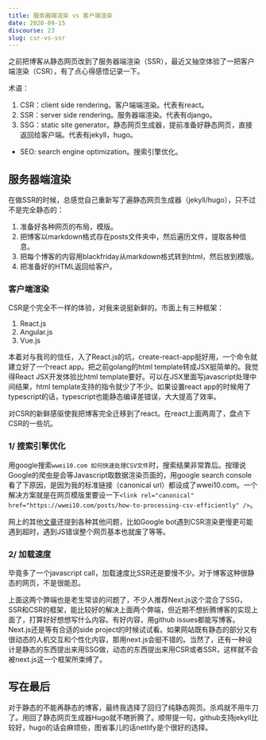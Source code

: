 ```yaml
---
title: 服务器端渲染 vs 客户端渲染
date: 2020-09-15
discourse: 23
slug: csr-vs-ssr
---
```


之前把博客从静态网页改到了服务器端渲染（SSR），最近又抽空体验了一把客户端渲染（CSR），有了点心得感悟记录一下。

<!--more-->

术语：

1. CSR：client side rendering。客户端端渲染。代表有react。
2. SSR：server side rendering。服务器端渲染。代表有django。
3. SSG：static site generator。静态网页生成器，提前准备好静态网页，直接返回给客户端。代表有jekyll，hugo。

- SEO: search engine optimization。搜索引擎优化。

## 服务器端渲染

在做SSR的时候，总感觉自己重新写了遍静态网页生成器（jekyll/hugo），只不过不是完全静态的：

1. 准备好各种网页的布局，模版。
2. 把博客以markdown格式存在posts文件夹中，然后遍历文件，提取各种信息。
3. 把每个博客的内容用blackfriday从markdown格式转到html，然后放到模版。
4. 把准备好的HTML返回给客户。

### 客户端渲染

CSR是个完全不一样的体验，对我来说挺新鲜的。市面上有三种框架：

1. React.js
2. Angular.js
3. Vue.js

本着对与我司的信任，入了React.js的坑，create-react-app挺好用，一个命令就建立好了一个react app。把之前golang的html template转成JSX挺简单的。我觉得React JSX开发体验比html template要好。可以在JSX里面写javascript处理中间结果，html template支持的指令就少了不少。如果设置react app的时候用了typescript的话，typescript也能静态编译差错误，大大提高了效率。

对CSR的新鲜感驱使我把博客完全迁移到了react。在react上面两周了，盘点下CSR的一些坑。

### 1/ 搜索引擎优化

用google搜索`wwei10.com 如何快速处理CSV文件`时，搜索结果非常靠后。按理说Google的爬虫是会等Javascript取数据渲染页面的，用google search console看了下原因，是因为我的标准链接（canonical url）都设成了wwei10.com。一个解决方案就是在网页模版里要设一下`<link rel="canonical" href="https://wwei10.com/posts/how-to-processing-csv-efficiently" />`。

网上的其他[文章](https://rubygarage.org/blog/seo-for-react-websites)还提到各种其他问题，比如Google bot遇到CSR渲染更慢更可能遇到超时，遇到JS错误整个网页基本也就废了等等。


### 2/ 加载速度

毕竟多了一个javascript call，加载速度比SSR还是要慢不少。对于博客这种很静态的网页，不是很能忍。


上面这两个弊端也是老生常谈的问题了，不少人推荐Next.js这个混合了SSG，SSR和CSR的框架，能比较好的解决上面两个弊端，但近期不想折腾博客的实现上面了，打算好好想想写什么内容。有好内容，用github issues都能写博客。Next.js还是等有合适的side project的时候试试看。如果网站既有静态的部分又有很动态的人机交互和个性化内容，那用next.js会挺不错的。当然了，还有一种设计是静态的东西提出来用SSG做，动态的东西提出来用CSR或者SSR，这样就不会被next.js这一个框架所束缚了。

## 写在最后

对于静态的不能再静态的博客，最终我选择了回归了纯静态网页。杀鸡就不用牛刀了。用回了静态网页生成器Hugo就不瞎折腾了。顺带提一句，github支持jekyll比较好，hugo的话会麻烦些，图省事儿的话netlify是个很好的选择。
